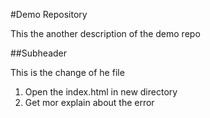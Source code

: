 #Demo Repository

This the another description of the demo repo

##Subheader

This is the change of he file

1. Open the index.html in new directory 
2. Get mor explain about the error
